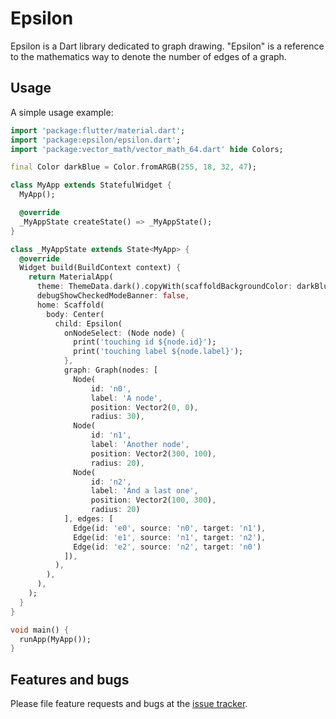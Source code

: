 # Epsilon 

Epsilon is a Dart library dedicated to graph drawing.
"Epsilon" is a reference to the mathematics way to denote the number of edges of a graph.

## Usage

A simple usage example:

```dart
import 'package:flutter/material.dart';
import 'package:epsilon/epsilon.dart';
import 'package:vector_math/vector_math_64.dart' hide Colors;

final Color darkBlue = Color.fromARGB(255, 18, 32, 47);

class MyApp extends StatefulWidget {
  MyApp();

  @override
  _MyAppState createState() => _MyAppState();
}

class _MyAppState extends State<MyApp> {
  @override
  Widget build(BuildContext context) {
    return MaterialApp(
      theme: ThemeData.dark().copyWith(scaffoldBackgroundColor: darkBlue),
      debugShowCheckedModeBanner: false,
      home: Scaffold(
        body: Center(
          child: Epsilon(
            onNodeSelect: (Node node) {
              print('touching id ${node.id}');
              print('touching label ${node.label}');
            },
            graph: Graph(nodes: [
              Node(
                  id: 'n0',
                  label: 'A node',
                  position: Vector2(0, 0),
                  radius: 30),
              Node(
                  id: 'n1',
                  label: 'Another node',
                  position: Vector2(300, 100),
                  radius: 20),
              Node(
                  id: 'n2',
                  label: 'And a last one',
                  position: Vector2(100, 300),
                  radius: 20)
            ], edges: [
              Edge(id: 'e0', source: 'n0', target: 'n1'),
              Edge(id: 'e1', source: 'n1', target: 'n2'),
              Edge(id: 'e2', source: 'n2', target: 'n0')
            ]),
          ),
        ),
      ),
    );
  }
}

void main() {
  runApp(MyApp());
}
```

## Features and bugs

Please file feature requests and bugs at the [issue tracker][tracker].

[tracker]: http://example.com/issues/replaceme
